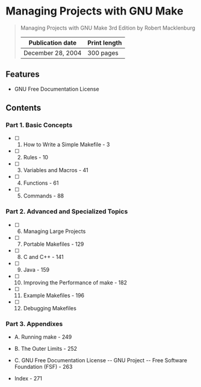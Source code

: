 # Managing Projects with GNU Make

> Managing Projects with GNU Make 3rd Edition by Robert Macklenburg
>
> |Publication date|Print length|
> |-|-|
> |December 28, 2004|300 pages|

## Features

- GNU Free Documentation License

## Contents

### Part 1. Basic Concepts

- [ ] 1. How to Write a Simple Makefile - 3

- [ ] 2. Rules - 10

- [ ] 3. Variables and Macros - 41

- [ ] 4. Functions - 61

- [ ] 5. Commands - 88

### Part 2. Advanced and Specialized Topics

- [ ] 6. Managing Large Projects

- [ ] 7. Portable Makefiles - 129

- [ ] 8. C and C++ - 141

- [ ] 9. Java - 159

- [ ] 10. Improving the Performance of make - 182

- [ ] 11. Example Makefiles - 196

- [ ] 12. Debugging Makefiles

### Part 3. Appendixes

- A. Running make - 249

- B. The Outer Limits - 252

- C. GNU Free Documentation License -- GNU Project -- Free Software Foundation (FSF) - 263

- Index - 271
